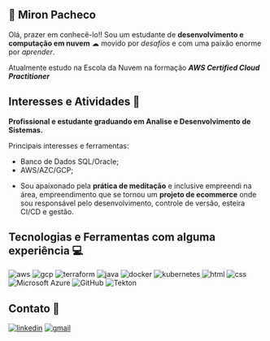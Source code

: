 ## 🧐 Miron Pacheco
Olá, prazer em conhecê-lo!! Sou um estudante de **desenvolvimento e computação em nuvem** ☁ movido por *desafios* e com uma paixão enorme por *aprender*.

Atualmente estudo na Escola da Nuvem na formação ***AWS Certified Cloud Practitioner***

## Interesses e Atividades 📝

**Profissional e estudante graduando em Analise e Desenvolvimento de Sistemas.**

Principais interesses e ferramentas:
- Banco de Dados SQL/Oracle;
- AWS/AZC/GCP;

* Sou apaixonado pela **prática de meditação** e inclusive empreendi na área, empreendimento que se tornou um **projeto de ecommerce** onde sou responsável pelo desenvolvimento, controle de versão, esteira CI/CD e gestão.

## Tecnologias e Ferramentas com alguma experiência 💻

![aws](https://img.shields.io/badge/Amazon_AWS-FF9900?style=for-the-badge&logo=amazonaws&logoColor=white)       ![gcp](https://img.shields.io/badge/Google_Cloud-4285F4?style=for-the-badge&logo=google-cloud&logoColor=white)      ![terraform](https://img.shields.io/badge/Terraform-7B42BC?style=for-the-badge&logo=terraform&logoColor=white)          ![java](https://img.shields.io/badge/Java-ED8B00?style=for-the-badge&logo=java&logoColor=white)         ![docker](https://img.shields.io/badge/Docker-2CA5E0?style=for-the-badge&logo=docker&logoColor=white)       ![kubernetes](https://img.shields.io/badge/kubernetes-326ce5.svg?&style=for-the-badge&logo=kubernetes&logoColor=white)       ![html](https://img.shields.io/badge/HTML-239120?style=for-the-badge&logo=html5&logoColor=white)       ![css](https://img.shields.io/badge/CSS3-1572B6?style=for-the-badge&logo=css3&logoColor=white)       ![Microsoft Azure](https://img.shields.io/badge/Microsoft_Azure-0089D6?style=for-the-badge&logo=microsoft-azure&logoColor=white)      ![GitHub](https://img.shields.io/badge/GitHub-100000?style=for-the-badge&logo=github&logoColor=white)       ![Tekton](https://img.shields.io/badge/Tekton-FD495C.svg?style=for-the-badge&logo=Tekton&logoColor=white)

##  Contato 📱
[![linkedin](https://img.shields.io/badge/linkedin-0A66C2?style=for-the-badge&logo=linkedin&logoColor=white)](https://www.linkedin.com/in/mironpacheco/)     [![gmail](https://img.shields.io/badge/Gmail-D14836?style=for-the-badge&logo=gmail&logoColor=white)](https://mailto:mironpacheco@hotmail.com)
